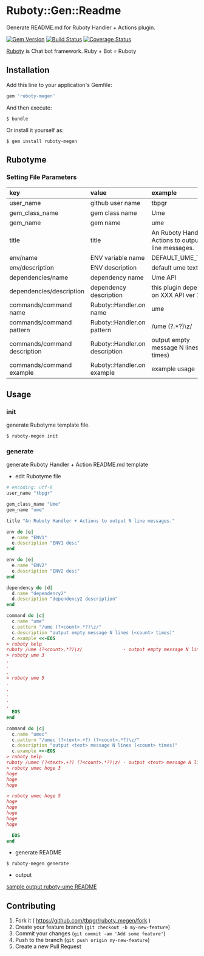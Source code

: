 # Ruboty::Gen::Readme

Generate README.md for Ruboty Handler + Actions plugin.

[![Gem Version](https://badge.fury.io/rb/ruboty-megen.svg)](http://badge.fury.io/rb/ruboty-megen)
[![Build Status](https://travis-ci.org/tbpgr/ruboty-megen.png?branch=master)](https://travis-ci.org/tbpgr/ruboty-megen)
[![Coverage Status](https://coveralls.io/repos/tbpgr/ruboty-megen/badge.png)](https://coveralls.io/r/tbpgr/ruboty-megen)

[Ruboty](https://github.com/r7kamura/ruboty) is Chat bot framework. Ruby + Bot = Ruboty

## Installation

Add this line to your application's Gemfile:

```ruby
gem 'ruboty-megen'
```

And then execute:

    $ bundle

Or install it yourself as:

    $ gem install ruboty-megen

## Rubotyme
### Setting File Parameters

|key|value|example|
|:--|:--|:--|
|user_name|github user name|tbpgr|
|gem_class_name|gem class name|Ume|
|gem_name|gem name|ume|
|title|title|An Ruboty Handler + Actions to output N line messages.|
|env/name|ENV variable name|DEFAULT_UME_TEXT|
|env/description|ENV description|default ume text|
|dependencies/name|dependency name|Ume API|
|dependencies/description|dependency description|this plugin depend on XXX API ver 1.2.3|
|commands/command name|Ruboty::Handler.on name|ume|
|commands/command pattern|Ruboty::Handler.on pattern|/ume (?<count>.*?)\z/  |
|commands/command description|Ruboty::Handler.on description|output empty message N lines (<count> times)|
|commands/command example|Ruboty::Handler.on example|example usage|

## Usage
### init
generate Rubotyme template file.

~~~
$ ruboty-megen init
~~~

### generate
generate Ruboty Handler + Action README.md template

* edit Rubotyme file

~~~ruby
# encoding: utf-8
user_name "tbpgr"

gem_class_name "Ume"
gem_name "ume"

title "An Ruboty Handler + Actions to output N line messages."

env do |e|
  e.name "ENV1"
  e.description "ENV1 desc"
end

env do |e|
  e.name "ENV2"
  e.description "ENV2 desc"
end

dependency do |d|
  d.name "dependency2"
  d.description "dependency2 description"
end

command do |c|
  c.name "ume"
  c.pattern "/ume (?<count>.*?)\z/"
  c.description "output empty message N lines (<count> times)"
  c.example <<-EOS
> ruboty help
ruboty /ume (?<count>.*?)\z/               - output empty message N lines (<count> times)
> ruboty ume 3
.
.
.
> ruboty ume 5
.
.
.
.
.
  EOS
end

command do |c|
  c.name "umec"
  c.pattern "/umec (?<text>.+?) (?<count>.*?)\z/"
  c.description "output <text> message N lines (<count> times)"
  c.example <<-EOS
> ruboty help
ruboty /umec (?<text>.+?) (?<count>.*?)\z/ - output <text> message N lines (<count> times)
> ruboty umec hoge 3
hoge
hoge
hoge

> ruboty umec hoge 5
hoge
hoge
hoge
hoge
hoge

  EOS
end
~~~

* generate README

~~~
$ ruboty-megen generate
~~~

* output

[sample output ruboty-ume README](./sample/README.md)

## Contributing

1. Fork it ( https://github.com/tbpgr/ruboty_megen/fork )
2. Create your feature branch (`git checkout -b my-new-feature`)
3. Commit your changes (`git commit -am 'Add some feature'`)
4. Push to the branch (`git push origin my-new-feature`)
5. Create a new Pull Request
